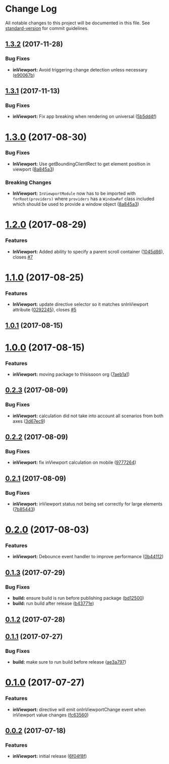 # Change Log

All notable changes to this project will be documented in this file. See [standard-version](https://github.com/conventional-changelog/standard-version) for commit guidelines.

<a name="1.3.2"></a>
## [1.3.2](https://github.com/thisissoon/angular-inviewport/compare/v1.3.1...v1.3.2) (2017-11-28)


### Bug Fixes

* **inViewport:** Avoid triggering change detection unless necessary ([e90067b](https://github.com/thisissoon/angular-inviewport/commit/e90067b))



<a name="1.3.1"></a>
## [1.3.1](https://github.com/thisissoon/angular-inviewport/compare/v1.3.0...v1.3.1) (2017-11-13)


### Bug Fixes

* **inViewport:** Fix app breaking when rendering on universal ([5b5dd4f](https://github.com/thisissoon/angular-inviewport/commit/5b5dd4f))



<a name="1.3.0"></a>
# [1.3.0](https://github.com/thisissoon/angular-inviewport/compare/v1.2.0...v1.3.0) (2017-08-30)


### Bug Fixes

* **InViewport:** Use getBoundingClientRect to get element position in viewport ([8a845a3](https://github.com/thisissoon/angular-inviewport/commit/8a845a3))

### Breaking Changes

* **InViewport:** `InViewportModule` now has to be imported with `forRoot(providers)` where `providers` has a `WindowRef` class included which should be used to provide a window object ([8a845a3](https://github.com/thisissoon/angular-inviewport/commit/8a845a3))

<a name="1.2.0"></a>
# [1.2.0](https://github.com/thisissoon/angular-inviewport/compare/v1.1.0...v1.2.0) (2017-08-29)


### Features

* **InViewport:** Added ability to specify a parent scroll container ([1045d86](https://github.com/thisissoon/angular-inviewport/commit/1045d86)), closes [#7](https://github.com/thisissoon/angular-inviewport/issues/7)



<a name="1.1.0"></a>
# [1.1.0](https://github.com/thisissoon/angular-inviewport/compare/v1.0.1...v1.1.0) (2017-08-25)


### Features

* **InViewport:** update directive selector so it matches snInViewport attribute ([0292245](https://github.com/thisissoon/angular-inviewport/commit/0292245)), closes [#5](https://github.com/thisissoon/angular-inviewport/issues/5)



<a name="1.0.1"></a>
## [1.0.1](https://github.com/thisissoon/angular-inviewport/compare/v1.0.0...v1.0.1) (2017-08-15)



<a name="1.0.0"></a>
# [1.0.0](https://github.com/thisissoon/angular-inviewport/compare/v0.2.3...v1.0.0) (2017-08-15)


### Features

* **inViewport:** moving package to thisissoon org ([7aeb1a1](https://github.com/thisissoon/angular-inviewport/commit/7aeb1a1))



<a name="0.2.3"></a>
## [0.2.3](https://github.com/edoparearyee/angular-inviewport/compare/v0.2.2...v0.2.3) (2017-08-09)


### Bug Fixes

* **inViewport:** calculation did not take into account all scenarios from both axes ([3d67ec9](https://github.com/edoparearyee/angular-inviewport/commit/3d67ec9))



<a name="0.2.2"></a>
## [0.2.2](https://github.com/edoparearyee/angular-inviewport/compare/v0.2.1...v0.2.2) (2017-08-09)


### Bug Fixes

* **inViewport:** fix inViewport calculation on mobile ([9777264](https://github.com/edoparearyee/angular-inviewport/commit/9777264))



<a name="0.2.1"></a>
## [0.2.1](https://github.com/edoparearyee/angular-inviewport/compare/v0.2.0...v0.2.1) (2017-08-09)


### Bug Fixes

* **inViewport:** inViewport status not being set correctly for large elements ([7b85443](https://github.com/edoparearyee/angular-inviewport/commit/7b85443))



<a name="0.2.0"></a>
# [0.2.0](https://github.com/edoparearyee/angular-inviewport/compare/v0.1.3...v0.2.0) (2017-08-03)

### Features

* **inViewport:** Debounce event handler to improve performance ([0b44112](https://github.com/edoparearyee/angular-inviewport/commit/0b44112))


<a name="0.1.3"></a>
## [0.1.3](https://github.com/edoparearyee/angular-inviewport/compare/v0.1.2...v0.1.3) (2017-07-29)


### Bug Fixes

* **build:** ensure build is run before publishing package ([bd12500](https://github.com/edoparearyee/angular-inviewport/commit/bd12500))
* **build:** run build after release ([b43771e](https://github.com/edoparearyee/angular-inviewport/commit/b43771e))



<a name="0.1.2"></a>
## [0.1.2](https://github.com/edoparearyee/angular-inviewport/compare/v0.1.1...v0.1.2) (2017-07-28)


<a name="0.1.1"></a>
## [0.1.1](https://github.com/edoparearyee/angular-inviewport/compare/v0.1.0...v0.1.1) (2017-07-27)

### Bug Fixes

* **build:** make sure to run build before release ([ae3a797](https://github.com/edoparearyee/angular-inviewport/commit/ae3a797))


<a name="0.1.0"></a>
# [0.1.0](https://github.com/edoparearyee/angular-inviewport/compare/0.0.2...0.1.0) (2017-07-27)


### Features

* **inViewport:** directive will emit onInViewportChange event when inViewport value changes ([fc63560](https://github.com/edoparearyee/angular-inviewport/commit/fc63560))



<a name="0.0.2"></a>
## [0.0.2](https://github.com/edoparearyee/angular-inviewport/commit/6f04f8f) (2017-07-18)

### Features

* **inViewport:** initial release ([6f04f8f](https://github.com/edoparearyee/angular-inviewport/commit/6f04f8f))
